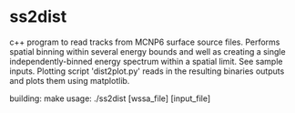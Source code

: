 # ss2dist

c++ program to read tracks from MCNP6 surface source files.  Performs spatial binning within several energy bounds and well as creating a single independently-binned energy spectrum within a spatial limit.  See sample inputs.  Plotting script 'dist2plot.py' reads in the resulting binaries outputs and plots them using matplotlib.

building:  make 
usage:  ./ss2dist [wssa_file] [input_file]
